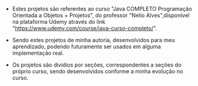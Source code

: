 * Estes projetos são referentes ao curso "Java COMPLETO Programação Orientada a Objetos + Projetos", do professor "Nelio Alves",disponível na plataforma Udemy através do link "https://www.udemy.com/course/java-curso-completo/".

* Sendo estes projetos de minha autoria, desenvolvidos para meu aprendizado, podendo futuramente ser usados em alguma implementação real.

* Os projetos são dividios por seções, correspondentes a seções do próprio curso, sendo desenvolvidos conforme a minha evolução no curso.
